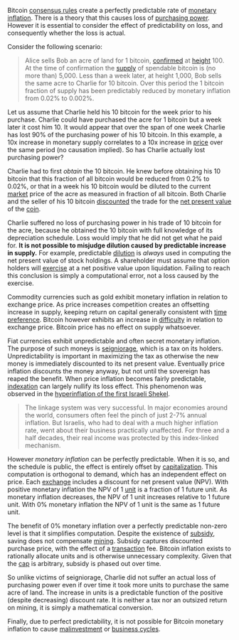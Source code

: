 Bitcoin [consensus rules](Glossary#consensus-rules) create a perfectly predictable rate of [monetary inflation](Glossary#inflation). There is a theory that this causes loss of [purchasing power](https://en.wikipedia.org/wiki/Purchasing_power). However it is essential to consider the effect of predictability on loss, and consequently whether the loss is actual.

Consider the following scenario:

> Alice sells Bob an acre of land for 1 bitcoin, [confirmed](Glossary#confirmation) at [height](Glossary#height) 100. At the time of confirmation the [supply](Glossary#supply) of spendable bitcoin is (no more than) 5,000. Less than a week later, at height 1,000, Bob sells the same acre to Charlie for 10 bitcoin. Over this period the 1 bitcoin fraction of supply has been predictably reduced by monetary inflation from 0.02% to 0.002%.

Let us assume that Charlie held his 10 bitcoin for the week prior to his purchase. Charlie could have purchased the acre for 1 bitcoin but a week later it cost him 10. It would appear that over the span of one week Charlie has lost 90% of the purchasing power of his 10 bitcoin. In this example, a 10x increase in monetary supply correlates to a 10x increase in [price](Glossary#price) over the same period (no causation implied). So has Charlie actually lost purchasing power?

Charlie had to first *obtain* the 10 bitcoin. He knew before obtaining his 10 bitcoin that this fraction of all bitcoin would be reduced from 0.2% to 0.02%, or that in a week his 10 bitcoin would be diluted to the current [market](Glossary#market) price of the acre as measured in fraction of all bitcoin. Both Charlie and the seller of his 10 bitcoin [discounted](http://www.investopedia.com/terms/d/discountrate.asp) the trade for the [net present value](https://en.wikipedia.org/wiki/Net_present_value) of the [coin](Glossary#coin).

Charlie suffered no loss of purchasing power in his trade of 10 bitcoin for the acre, because he obtained the 10 bitcoin with full knowledge of its depreciation schedule. Loss would imply that he did not get what he paid for. **It is not possible to misjudge dilution caused by predictable increase in supply.** For example, predictable [dilution](https://en.wikipedia.org/wiki/Stock_dilution) is *always* used in computing the net present value of stock holdings. A shareholder must assume that option holders will [exercise](https://en.wikipedia.org/wiki/Exercise_(options)) at a net positive value upon liquidation. Failing to reach this conclusion is simply a computational error, not a loss caused by the exercise.

Commodity currencies such as gold exhibit monetary inflation in relation to exchange price. As price increases competition creates an offsetting increase in supply, keeping return on capital generally consistent with [time preference](https://en.wikipedia.org/wiki/Time_preference). Bitcoin however exhibits an increase in [difficulty](Glossary#difficulty) in relation to exchange price. Bitcoin price has no effect on supply whatsoever.

Fiat currencies exhibit unpredictable and often secret monetary inflation. The purpose of such moneys is [seigniorage](https://en.wikipedia.org/wiki/Seigniorage), which is a tax on its holders. Unpredictability is important in maximizing the tax as otherwise the new money is immediately discounted to its net present value. Eventually price inflation discounts the money anyway, but not until the sovereign has reaped the benefit. When price inflation becomes fairly predictable, [indexation](https://en.wikipedia.org/wiki/Indexation) can largely nullify its loss effect. This phenomenon was observed in the [hyperinflation of the first Israeli Shekel](http://www.jewishvirtuallibrary.org/the-rise-and-fall-of-israeli-inflation).

> The linkage system was very successful. In major economies around the world, consumers often feel the pinch of just 2-7% annual inflation. But Israelis, who had to deal with a much higher inflation rate, went about their business practically unaffected. For three and a half decades, their real income was protected by this index-linked mechanism.

However *monetary inflation* can be perfectly predictable. When it is so, and the schedule is public, the effect is entirely offset by [capitalization](https://mises.org/library/man-economy-and-state-power-and-market/html/pp/1385). This computation is orthogonal to demand, which has an independent effect on price. Each [exchange](Glossary#exchange) includes a discount for net present value (NPV). With positive monetary inflation the NPV of 1 [unit](Glossary#unit) is a fraction of 1 future unit. As monetary inflation decreases, the NPV of 1 unit increases relative to 1 future unit. With 0% monetary inflation the NPV of 1 unit is the same as 1 future unit.

The benefit of 0% monetary inflation over a perfectly predictable non-zero level is that it simplifies computation. Despite the existence of [subsidy](Glossary#subsidy), saving does not compensate [mining](Glossary#mine). Subsidy captures discounted purchase price, with the effect of a [transaction](Glossary#transaction) fee. Bitcoin inflation exists to rationally allocate units and is otherwise unnecessary complexity. Given that the [cap](Glossary#cap) is arbitrary, subsidy is phased out over time.

So unlike victims of seigniorage, Charlie did not suffer an actual loss of purchasing power even if over time it took more units to purchase the same acre of land. The increase in units is a predictable function of the positive (despite decreasing) discount rate. It is neither a tax nor an outsized return on mining, it is simply a mathematical conversion.

Finally, due to perfect predictability, it is not possible for Bitcoin monetary inflation to cause [malinvestment](https://en.wikipedia.org/wiki/Malinvestment) or [business cycles](https://en.wikipedia.org/wiki/Austrian_business_cycle_theory).